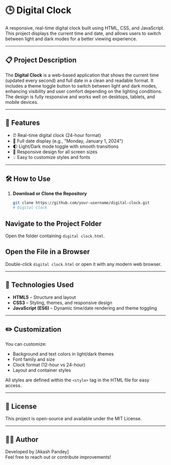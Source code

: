 # 🕒 Digital Clock

A responsive, real-time digital clock built using HTML, CSS, and JavaScript. This project displays the current time and date, and allows users to switch between light and dark modes for a better viewing experience.

---

## 📋 Project Description

The **Digital Clock** is a web-based application that shows the current time (updated every second) and full date in a clean and readable format. It includes a theme toggle button to switch between light and dark modes, enhancing visibility and user comfort depending on the lighting conditions. The design is fully responsive and works well on desktops, tablets, and mobile devices.

---

## 🚀 Features

- ⏰ Real-time digital clock (24-hour format)
- 📅 Full date display (e.g., "Monday, January 1, 2024")
- 🌓 Light/Dark mode toggle with smooth transitions
- 📱 Responsive design for all screen sizes
- 💡 Easy to customize styles and fonts
---

## 🛠️ How to Use

1. **Download or Clone the Repository**  
   ```bash
   git clone https://github.com/your-username/digital-clock.git
   # Digital Clock

## Navigate to the Project Folder
Open the folder containing `digital clock.html`.

## Open the File in a Browser
Double-click `digital clock.html` or open it with any modern web browser.

---

## 🧩 Technologies Used
- **HTML5** – Structure and layout  
- **CSS3** – Styling, themes, and responsive design  
- **JavaScript (ES6)** – Dynamic time/date rendering and theme toggling  

---
## ✏️ Customization
You can customize:  
- Background and text colors in light/dark themes  
- Font family and size  
- Clock format (12-hour vs 24-hour)  
- Layout and container styles  

All styles are defined within the `<style>` tag in the HTML file for easy access.

---

## 📄 License
This project is open-source and available under the MIT License.

---

## 🙋‍♂️ Author
Developed by [Akash Pandey]  
Feel free to reach out or contribute improvements!

